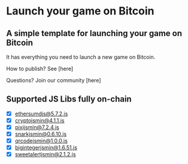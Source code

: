 # Launch your game on Bitcoin

## A simple template for launching your game on Bitcoin

It has everything you need to launch a new game on Bitcoin.

How to publish? See [here]

Questions? Join our community [here]

## Supported JS Libs fully on-chain

- [x] ethersumdjs@5.7.2.js
- [x] cryptojsmin@4.1.1.js
- [x] pixijsmin@7.2.4.js
- [x] snarkjsmin@0.6.10.js
- [x] qrcodejsmin@1.0.0.js
- [x] bigintegerjsmin@1.6.51.js
- [x] sweetalertjsmin@2.1.2.js